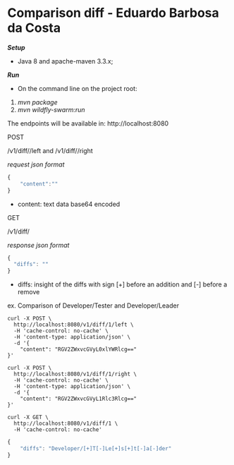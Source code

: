 # Comparison diff - Eduardo Barbosa da Costa

***Setup***
* Java 8 and apache-maven 3.3.x;

***Run***
* On the command line on the project root:

1. *mvn package*
2. *mvn wildfly-swarm:run*

The endpoints will be available in: http://localhost:8080

POST

<host>/v1/diff/<ID>/left and <host>/v1/diff/<ID>/right

*request json format*
```javascript
{
	"content":""
}
```
- content: text data base64 encoded

GET

<host>/v1/diff/<ID>

*response json format*
```javascript
{
  "diffs": ""
}
```

- diffs: insight of the diffs with sign [+] before an addition and [-] before a remove


ex. Comparison of Developer/Tester and Developer/Leader
```
curl -X POST \
  http://localhost:8080/v1/diff/1/left \
  -H 'cache-control: no-cache' \
  -H 'content-type: application/json' \
  -d '{
	"content": "RGV2ZWxvcGVyL0xlYWRlcg=="
}'
```
```
curl -X POST \
  http://localhost:8080/v1/diff/1/right \
  -H 'cache-control: no-cache' \
  -H 'content-type: application/json' \
  -d '{
	"content": "RGV2ZWxvcGVyL1Rlc3Rlcg=="
}'
```
```
curl -X GET \
  http://localhost:8080/v1/diff/1 \
  -H 'cache-control: no-cache'
```
```javascript
{
    "diffs": "Developer/[+]T[-]Le[+]s[+]t[-]a[-]der"
}
```